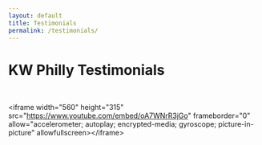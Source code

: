 ```yaml
---
layout: default
title: Testimonials
permalink: /testimonials/
---
```


# KW Philly Testimonials

&nbsp;

&lt;iframe width="560" height="315" src="https://www.youtube.com/embed/oA7WNrR3jGo" frameborder="0" allow="accelerometer; autoplay; encrypted-media; gyroscope; picture-in-picture" allowfullscreen&gt;&lt;/iframe&gt;